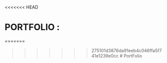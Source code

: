 <<<<<<< HEAD
# PORTFOLIO :
=======

>>>>>>> 275101d3876da91eeb4c046ffa5f741e1239e0cc
#   P o r t F o l i o  
 